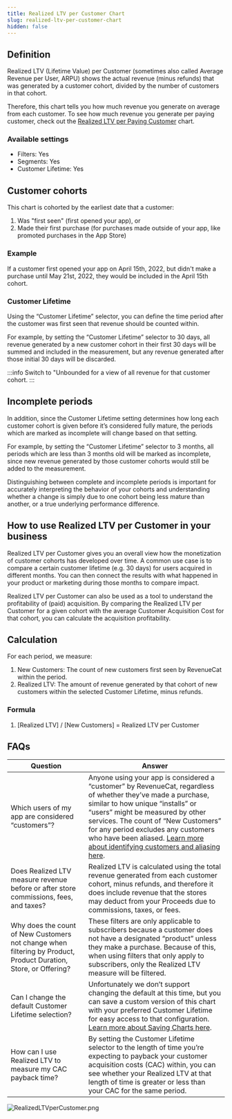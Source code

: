 ```yaml
---
title: Realized LTV per Customer Chart
slug: realized-ltv-per-customer-chart
hidden: false
---
```


## Definition

Realized LTV (Lifetime Value) per Customer (sometimes also called Average Revenue per User, ARPU) shows the actual revenue (minus refunds) that was generated by a customer cohort, divided by the number of customers in that cohort.

Therefore, this chart tells you how much revenue you generate on average from each customer. To see how much revenue you generate per paying customer, check out the [Realized LTV per Paying Customer](/dashboard-and-metrics/charts/realized-ltv-per-paying-customer-chart) chart.

### Available settings

- Filters: Yes
- Segments: Yes
- Customer Lifetime: Yes

## Customer cohorts

This chart is cohorted by the earliest date that a customer:

1. Was "first seen" (first opened your app), or
2. Made their first purchase (for purchases made outside of your app, like promoted purchases in the App Store)

### Example

If a customer first opened your app on April 15th, 2022, but didn't make a purchase until May 21st, 2022, they would be included in the April 15th cohort.

### Customer Lifetime

Using the “Customer Lifetime” selector, you can define the time period after the customer was first seen that revenue should be counted within.

For example, by setting the “Customer Lifetime” selector to 30 days, all revenue generated by a new customer cohort in their first 30 days will be summed and included in the measurement, but any revenue generated after those initial 30 days will be discarded.

:::info
Switch to "Unbounded for a view of all revenue for that customer cohort.
:::

## Incomplete periods

In addition, since the Customer Lifetime setting determines how long each customer cohort is given before it’s considered fully mature, the periods which are marked as incomplete will change based on that setting.

For example, by setting the “Customer Lifetime” selector to 3 months, all periods which are less than 3 months old will be marked as incomplete, since new revenue generated by those customer cohorts would still be added to the measurement.

Distinguishing between complete and incomplete periods is important for accurately interpreting the behavior of your cohorts and understanding whether a change is simply due to one cohort being less mature than another, or a true underlying performance difference.

## How to use Realized LTV per Customer in your business

Realized LTV per Customer gives you an overall view how the monetization of customer cohorts has developed over time. A common use case is to compare a certain customer lifetime (e.g. 30 days) for users acquired in different months. You can then connect the results with what happened in your product or marketing during those months to compare impact.

Realized LTV per Customer can also be used as a tool to understand the profitability of (paid) acquisition. By comparing the Realized LTV per Customer for a given cohort with the average Customer Acquisition Cost for that cohort, you can calculate the acquisition profitability.

## Calculation

For each period, we measure:

1. New Customers: The count of new customers first seen by RevenueCat within the period.
2. Realized LTV: The amount of revenue generated by that cohort of new customers within the selected Customer Lifetime, minus refunds.

### Formula

1. [Realized LTV] / [New Customers] = Realized LTV per Customer

## FAQs

| Question                                                                                                        | Answer                                                                                                                                                                                                                                                                                                                                                                     |
| --------------------------------------------------------------------------------------------------------------- | -------------------------------------------------------------------------------------------------------------------------------------------------------------------------------------------------------------------------------------------------------------------------------------------------------------------------------------------------------------------------- |
| Which users of my app are considered “customers”?                                                               | Anyone using your app is considered a “customer” by RevenueCat, regardless of whether they’ve made a purchase, similar to how unique “installs” or “users” might be measured by other services. The count of “New Customers” for any period excludes any customers who have been aliased. [Learn more about identifying customers and aliasing here](/customers/user-ids). |
| Does Realized LTV measure revenue before or after store commissions, fees, and taxes?                           | Realized LTV is calculated using the total revenue generated from each customer cohort, minus refunds, and therefore it does include revenue that the stores may deduct from your Proceeds due to commissions, taxes, or fees.                                                                                                                                             |
| Why does the count of New Customers not change when filtering by Product, Product Duration, Store, or Offering? | These filters are only applicable to subscribers because a customer does not have a designated “product” unless they make a purchase. Because of this, when using filters that only apply to subscribers, only the Realized LTV measure will be filtered.                                                                                                                  |
| Can I change the default Customer Lifetime selection?                                                           | Unfortunately we don’t support changing the default at this time, but you can save a custom version of this chart with your preferred Customer Lifetime for easy access to that configuration. [Learn more about Saving Charts here](/dashboard-and-metrics/charts).                                                                                                       |
| How can I use Realized LTV to measure my CAC payback time?                                                      | By setting the Customer Lifetime selector to the length of time you’re expecting to payback your customer acquisition costs (CAC) within, you can see whether your Realized LTV at that length of time is greater or less than your CAC for the same period.                                                                                                               |

![](/images/b5049b3-RealizedLTVperCustomer_50a08f06059694f52b9a694d8467eeff.png "RealizedLTVperCustomer.png")
